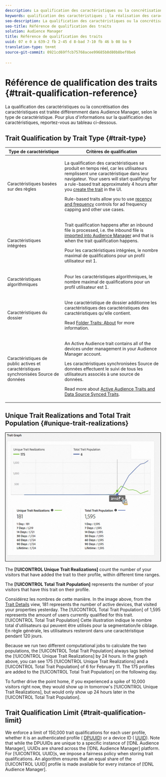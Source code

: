 ```yaml
---
description: La qualification des caractéristiques ou la concrétisation des caractéristiques est traitée différemment dans Audience Manager, selon le type de caractéristique. Pour plus d'informations sur la qualification des caractéristiques, reportez-vous au tableau ci-dessous.
keywords: qualification des caractéristiques ; la réalisation des caractéristiques ; Realizations de caractéristiques uniques ; UTR ; Population totale de caractéristiques ; TTP
seo-description: La qualification des caractéristiques ou la concrétisation des caractéristiques est traitée différemment dans Audience Manager, selon le type de caractéristique. Pour plus d'informations sur la qualification des caractéristiques, reportez-vous au tableau ci-dessous.
seo-title: Référence de qualification des traits
solution: Audience Manager
title: Référence de qualification des traits
uuid: 07 e 0 a 639-2 fb 2-45 d 8-bad 7-10 fb 46 b 08 ba 9
translation-type: tm+mt
source-git-commit: 0921cd69ffcb75768acee99685b0d80b8bef0be6

---
```



# Référence de qualification des traits {#trait-qualification-reference}

La qualification des caractéristiques ou la concrétisation des caractéristiques est traitée différemment dans Audience Manager, selon le type de caractéristique. Pour plus d'informations sur la qualification des caractéristiques, reportez-vous au tableau ci-dessous.

## Trait Qualification by Trait Type {#trait-type}

<table id="table_14CD705F376B44EEA9A6C011984356F0"> 
 <thead> 
  <tr> 
   <th colname="col1" class="entry"> Type de caractéristique </th> 
   <th colname="col2" class="entry"> Critères de qualification </th> 
  </tr> 
 </thead>
 <tbody> 
  <tr> 
   <td colname="col1"> <p>Caractéristiques basées sur des règles </p> </td> 
   <td colname="col2"> <p>La qualification des caractéristiques se produit en temps réel, car les utilisateurs remplissent une caractéristique dans leur navigateur. Your users will start qualifying for a rule-based trait approximately 4 hours after you <a href="../../features/traits/create-onboarded-rule-based-traits.md#create-rules-based-or-onboarded-traits"> create the trait</a> in the UI. </p> <p>Rule-based traits allow you to use <a href="../../features/segments/recency-and-frequency.md"> recency and frequency</a> controls for ad frequency capping and other use cases. </p> </td> 
  </tr> 
  <tr> 
   <td colname="col1"> <p>Caractéristiques intégrées </p> </td> 
   <td colname="col2"> <p>Trait qualification happens after an inbound file is processed, i.e. the inbound file is <a href="../../faq/faq-inbound-data-ingestion.md"> imported into Audience Manager</a> and that is when the trait qualification happens. </p> <p> Pour les caractéristiques intégrées, le nombre maximal de qualifications pour un profil utilisateur est 1. </p> </td> 
  </tr> 
  <tr> 
   <td colname="col1"> <p>Caractéristiques algorithmiques </p> </td> 
   <td colname="col2"> <p>Pour les caractéristiques algorithmiques, le nombre maximal de qualifications pour un profil utilisateur est 1. </p> </td> 
  </tr> 
  <tr> 
   <td colname="col1"> <p>Caractéristiques du dossier </p> </td> 
   <td colname="col2"> <p>Une caractéristique de dossier additionne les caractéristiques des caractéristiques des caractéristiques qu'elle contient. </p> <p>Read <a href="../../features/traits/about-folder-traits.md"> Folder Traits: About</a> for more information. </p> </td> 
  </tr>
  <tr> 
   <td colname="col1"> <p>Caractéristiques de public actives et caractéristiques synchronisées Source de données </p> </td> 
   <td colname="col2"> <p>An <span class="wintitle"> Active Audience</span> trait contains all of the devices under management in your <span class="wintitle"> Audience Manager</span> account. </p> <p><span class="wintitle"> Les caractéristiques synchronisées Source de données</span> effectuent le suivi de tous les utilisateurs associés à une source de données. </p> <p>Read more about <a href="../../features/traits/client-activity-synced-audience-traits.md"> Active Audience Traits and Data Source Synced Traits</a>. </p> </td>
  </tr>
 </tbody>
</table>

## Unique Trait Realizations and Total Trait Population {#unique-trait-realizations}

![](assets/utr-ttp1.png)

The **[!UICONTROL Unique Trait Realizations]** count the number of your visitors that have added the trait to their profile, within different time ranges.

The **[!UICONTROL Total Trait Population]** represents the number of your visitors that have this trait on their profile.

Considérez les nombres de cette manière. In the image above, from the [Trait Details](../../features/traits/trait-details-page.md) view, 181 represents the number of active devices, that visited your properties yesterday. The [!UICONTROL Total Trait Population] of 1,595 represents the amount of users currently qualified for this trait. [!UICONTROL Total Trait Population] Cette illustration indique le nombre total d'utilisateurs qui peuvent être utilisés pour la segmentation/le ciblage. En règle générale, les utilisateurs resteront dans une caractéristique pendant 120 jours.

Because we run two different computational jobs to calculate the two populations, the [!UICONTROL Total Trait Population] always lags behind the [!UICONTROL Unique Trait Realizations] by 24 hours. In the graph above, you can see 175 [!UICONTROL Unique Trait Realizations] and a [!UICONTROL Total Trait Population] of 6 for February 11. The 175 profiles are added to the [!UICONTROL Total Trait Population] on the following day.

To further drive the point home, if you experienced a spike of 10,000 visitors right now, they would show up in tomorrow's [!UICONTROL Unique Trait Realizations], but would only show up 24 hours later in the [!UICONTROL Total Trait Population].

## Trait Qualification Limit {#trait-qualification-limit}

We enforce a limit of 150,000 trait qualifications for each user profile, whether it is an authenticated profile ( [DPUUID](../../reference/ids-in-aam.md)) or a device ID ( [UUID](../../reference/ids-in-aam.md)). Note that while the DPUUIDs are unique to a specific instance of [!DNL Audience Manager], UUIDs are shared across the [!DNL Audience Manager] platform. For [!UICONTROL UUID]s, we impose a fairness policy when storing trait qualifications. An algorithm ensures that an equal share of the [!UICONTROL UUID] profile is made available for every instance of [!DNL Audience Manager].
